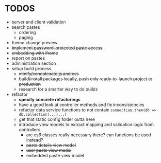 # TODOS
- server and client validation
- search pastes
    - ordering
    - paging
- theme change preview
- ~~implement password-protected paste access~~
- ~~embedding with iframe~~
- report on pastes
- administration section
- setup build process
    - ~~minify/concatenate js and css~~
    - ~~build/install packages locally, push only ready-to-launch project to production~~
    - research for a smarter way to do builds
- refactor
    - **specify concrete refactorings**
    - have a good look at controller methods and fix inconsistencies
    - refactor data service functions to not contain `connection.then(db => db.collection(...)...)`
    - get that static config folder outta here
    - introduce view models to extract mapping and validation logic from controllers
        - are es6 classes really necessary there? can functions be used instead?
        - ~~paste details view model~~
        - ~~user paste view model~~
        - embedded paste view model